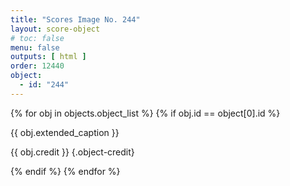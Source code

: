 ```yaml
---
title: "Scores Image No. 244"
layout: score-object
# toc: false
menu: false
outputs: [ html ]
order: 12440
object:
  - id: "244"
---
```


{% for obj in objects.object_list %}
{% if obj.id == object[0].id %}

{{ obj.extended_caption }}

{{ obj.credit }} {.object-credit}

{% endif %}
{% endfor %}
